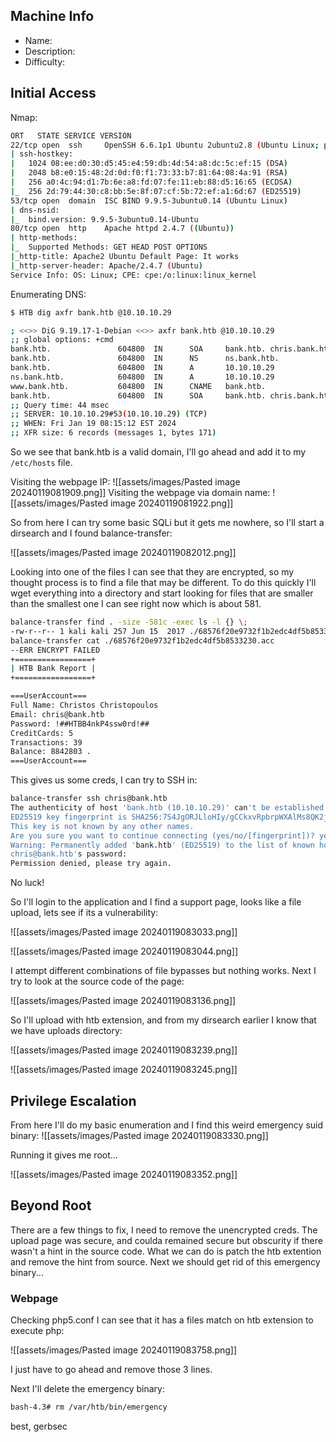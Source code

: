 
## Machine Info

- Name: 
- Description: 
- Difficulty:

## Initial Access

Nmap:
```bash
ORT   STATE SERVICE VERSION
22/tcp open  ssh     OpenSSH 6.6.1p1 Ubuntu 2ubuntu2.8 (Ubuntu Linux; protocol 2.0)
| ssh-hostkey: 
|   1024 08:ee:d0:30:d5:45:e4:59:db:4d:54:a8:dc:5c:ef:15 (DSA)
|   2048 b8:e0:15:48:2d:0d:f0:f1:73:33:b7:81:64:08:4a:91 (RSA)
|   256 a0:4c:94:d1:7b:6e:a8:fd:07:fe:11:eb:88:d5:16:65 (ECDSA)
|_  256 2d:79:44:30:c8:bb:5e:8f:07:cf:5b:72:ef:a1:6d:67 (ED25519)
53/tcp open  domain  ISC BIND 9.9.5-3ubuntu0.14 (Ubuntu Linux)
| dns-nsid: 
|_  bind.version: 9.9.5-3ubuntu0.14-Ubuntu
80/tcp open  http    Apache httpd 2.4.7 ((Ubuntu))
| http-methods: 
|_  Supported Methods: GET HEAD POST OPTIONS
|_http-title: Apache2 Ubuntu Default Page: It works
|_http-server-header: Apache/2.4.7 (Ubuntu)
Service Info: OS: Linux; CPE: cpe:/o:linux:linux_kernel
```

Enumerating DNS:
```bash
$ HTB dig axfr bank.htb @10.10.10.29   

; <<>> DiG 9.19.17-1-Debian <<>> axfr bank.htb @10.10.10.29
;; global options: +cmd
bank.htb.               604800  IN      SOA     bank.htb. chris.bank.htb. 2 604800 86400 2419200 604800
bank.htb.               604800  IN      NS      ns.bank.htb.
bank.htb.               604800  IN      A       10.10.10.29
ns.bank.htb.            604800  IN      A       10.10.10.29
www.bank.htb.           604800  IN      CNAME   bank.htb.
bank.htb.               604800  IN      SOA     bank.htb. chris.bank.htb. 2 604800 86400 2419200 604800
;; Query time: 44 msec
;; SERVER: 10.10.10.29#53(10.10.10.29) (TCP)
;; WHEN: Fri Jan 19 08:15:12 EST 2024
;; XFR size: 6 records (messages 1, bytes 171)

```

So we see that bank.htb is a valid domain, I'll go ahead and add it to my `/etc/hosts` file.

Visiting the webpage IP:
![[assets/images/Pasted image 20240119081909.png]]
Visiting the webpage via domain name:
![[assets/images/Pasted image 20240119081922.png]]

So from here I can try some basic SQLi but it gets me nowhere, so I'll start a dirsearch and I found balance-transfer:

![[assets/images/Pasted image 20240119082012.png]]

Looking into one of the files I can see that they are encrypted, so my thought process is to find a file that may be different. To do this quickly I'll wget everything into a directory and start looking for files that are smaller than the smallest one I can see right now which is about 581.

```bash
balance-transfer find . -size -581c -exec ls -l {} \;
-rw-r--r-- 1 kali kali 257 Jun 15  2017 ./68576f20e9732f1b2edc4df5b8533230.acc
balance-transfer cat ./68576f20e9732f1b2edc4df5b8533230.acc
--ERR ENCRYPT FAILED
+=================+
| HTB Bank Report |
+=================+

===UserAccount===
Full Name: Christos Christopoulos
Email: chris@bank.htb
Password: !##HTBB4nkP4ssw0rd!##
CreditCards: 5
Transactions: 39
Balance: 8842803 .
===UserAccount===
```

This gives us some creds, I can try to SSH in:
```bash
balance-transfer ssh chris@bank.htb
The authenticity of host 'bank.htb (10.10.10.29)' can't be established.
ED25519 key fingerprint is SHA256:7S4JgORJLloHIy/gCCkxvRpbrpWXAlMs8QK2jFtpn/w.
This key is not known by any other names.
Are you sure you want to continue connecting (yes/no/[fingerprint])? yes
Warning: Permanently added 'bank.htb' (ED25519) to the list of known hosts.
chris@bank.htb's password: 
Permission denied, please try again.
```

No luck!

So I'll login to the application and I find a support page, looks like a file upload, lets see if its a vulnerability:

![[assets/images/Pasted image 20240119083033.png]]

![[assets/images/Pasted image 20240119083044.png]]

I attempt different combinations of file bypasses but nothing works. Next I try to look at the source code of the page:

![[assets/images/Pasted image 20240119083136.png]]

So I'll upload with htb extension, and from my dirsearch earlier I know that we have uploads directory:

![[assets/images/Pasted image 20240119083239.png]]

![[assets/images/Pasted image 20240119083245.png]]
## Privilege Escalation

From here I'll do my basic enumeration and I find this weird emergency suid binary:
![[assets/images/Pasted image 20240119083330.png]]

Running it gives me root...

![[assets/images/Pasted image 20240119083352.png]]
## Beyond Root

There are a few things to fix, I need to remove the unencrypted creds. The upload page was secure, and coulda remained secure but obscurity if there wasn't a hint in the source code. What we can do is patch the htb extention and remove the hint from source. Next we should get rid of this emergency binary...

### Webpage

Checking php5.conf I can see that it has a files match on htb extension to execute php:

![[assets/images/Pasted image 20240119083758.png]]

I just have to go ahead and remove those 3 lines.

Next I'll delete the emergency binary:
```bash
bash-4.3# rm /var/htb/bin/emergency
```

best,
gerbsec